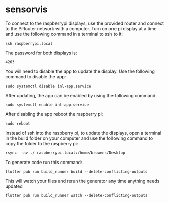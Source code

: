 # sensorvis

To connect to the raspberrypi displays, use the provided router and connect to the PiRouter network with a computer. Turn on one pi display at a time and use the following command in a terminal to ssh to it:
```
ssh raspberrypi.local
```
The password for both displays is:
```
4263
```
You will need to disable the app to update the display. Use the following command to disable the app:
```
sudo systemctl disable inl-app.service
```
After updating, the app can be enabled by using the following command:
```
sudo systemctl enable inl-app.service
```

After disabling the app reboot the raspberry pi:
```
sudo reboot
```

Instead of ssh into the raspberry pi, to update the displays, open a terminal in the build folder on your computer and use the following command to copy the folder to the raspberry pi:
```
rsync  -av ./ raspberrypi.local:/home/browens/Desktop
```



To generate code run this command:
```
flutter pub run build_runner build --delete-conflicting-outputs
```

This will watch your files and rerun the generator any time anything needs updated
```
flutter pub run build_runner watch --delete-conflicting-outputs
```
